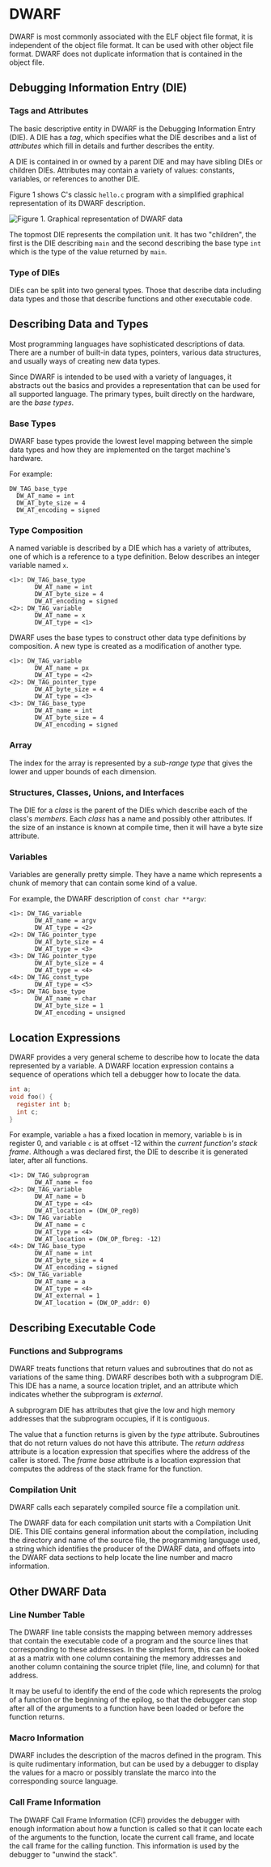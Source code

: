 # DWARF

DWARF is most commonly associated with the ELF object file format, it is
independent of the object file format. It can be used with other object
file format. DWARF does not duplicate information that is contained in
the object file.

## Debugging Information Entry (DIE)

### Tags and Attributes

The basic descriptive entity in DWARF is the Debugging Information Entry (DIE).
A DIE has a *tag*, which specifies what the DIE describes and a list of *attributes*
which fill in details and further describes the entity.

A DIE is contained in or owned by a parent DIE and may have sibling DIEs or children
DIEs. Attributes may contain a variety of values: constants, variables, or references
to another DIE.

Figure 1 shows C's classic `hello.c` program with a simplified graphical representation
of its DWARF description.

![Figure 1. Graphical representation of DWARF data](https://s2.loli.net/2022/01/16/BrnWsTtyd76G21f.png)

The topmost DIE represents the compilation unit. It has two "children", the first is the
DIE describing `main` and the second describing the base type `int` which is the type of
the value returned by `main`.

### Type of DIEs

DIEs can be split into two general types. Those that describe data including data types
and those that describe functions and other executable code.

## Describing Data and Types

Most programming languages have sophisticated descriptions of data. There are a number of
built-in data types, pointers, various data structures, and usually ways of creating new
data types.

Since DWARF is intended to be used with a variety of languages, it abstracts out the
basics and provides a representation that can be used for all supported language. The
primary types, built directly on the hardware, are the *base types*.

### Base Types

DWARF base types provide the lowest level mapping between the simple data types and how
they are implemented on the target machine's hardware.

For example:

```dwarf
DW_TAG_base_type
  DW_AT_name = int
  DW_AT_byte_size = 4
  DW_AT_encoding = signed
```

### Type Composition

A named variable is described by a DIE which has a variety of attributes, one of which is
a reference to a type definition. Below describes an integer variable named `x`.

```dwarf
<1>: DW_TAG_base_type
       DW_AT_name = int
       DW_AT_byte_size = 4
       DW_AT_encoding = signed
<2>: DW_TAG_variable
       DW_AT_name = x
       DW_AT_type = <1>
```

DWARF uses the base types to construct other data type definitions by composition. A new
type is created as a modification of another type.

```dwarf
<1>: DW_TAG_variable
       DW_AT_name = px
       DW_AT_type = <2>
<2>: DW_TAG_pointer_type
       DW_AT_byte_size = 4
       DW_AT_type = <3>
<3>: DW_TAG_base_type
       DW_AT_name = int
       DW_AT_byte_size = 4
       DW_AT_encoding = signed
```

### Array

The index for the array is represented by a *sub-range type* that gives the lower and upper
bounds of each dimension.

### Structures, Classes, Unions, and Interfaces

The DIE for a *class* is the parent of the DIEs which describe each of the class's *members*.
Each *class* has a name and possibly other attributes. If the size of an instance is known at
compile time, then it will have a byte size attribute.

### Variables

Variables are generally pretty simple. They have a name which represents a chunk of memory that
can contain some kind of a value.

For example, the DWARF description of `const char **argv`:

```dwarf
<1>: DW_TAG_variable
       DW_AT_name = argv
       DW_AT_type = <2>
<2>: DW_TAG_pointer_type
       DW_AT_byte_size = 4
       DW_AT_type = <3>
<3>: DW_TAG_pointer_type
       DW_AT_byte_size = 4
       DW_AT_type = <4>
<4>: DW_TAG_const_type
       DW_AT_type = <5>
<5>: DW_TAG_base_type
       DW_AT_name = char
       DW_AT_byte_size = 1
       DW_AT_encoding = unsigned
```

## Location Expressions

DWARF provides a very general scheme to describe how to locate the data represented by a
variable. A DWARF location expression contains a sequence of operations which tell a
debugger how to locate the data.

```c
int a;
void foo() {
  register int b;
  int c;
}
```

For example, variable `a` has a fixed location in memory, variable `b` is in register 0,
and variable `c` is at offset -12 within the *current function's stack frame*. Although
`a` was declared first, the DIE to describe it is generated later, after all functions.

```dwarf
<1>: DW_TAG_subprogram
       DW_AT_name = foo
<2>: DW_TAG_variable
       DW_AT_name = b
       DW_AT_type = <4>
       DW_AT_location = (DW_OP_reg0)
<3>: DW_TAG_variable
       DW_AT_name = c
       DW_AT_type = <4>
       DW_AT_location = (DW_OP_fbreg: -12)
<4>: DW_TAG_base_type
       DW_AT_name = int
       DW_AT_byte_size = 4
       DW_AT_encoding = signed
<5>: DW_TAG_variable
       DW_AT_name = a
       DW_AT_type = <4>
       DW_AT_external = 1
       DW_AT_location = (DW_OP_addr: 0)
```

## Describing Executable Code

### Functions and Subprograms

DWARF treats functions that return values and subroutines that do not as variations of
the same thing. DWARF describes both with a subprogram DIE. This IDE has a name, a source
location triplet, and an attribute which indicates whether the subprogram is *external*.

A subprogram DIE has attributes that give the low and high memory addresses that the
subprogram occupies, if it is contiguous.

The value that a function returns is given by the *type* attribute. Subroutines that do
not return values do not have this attribute. The *return address* attribute is a location
expression that specifies where the address of the caller is stored. The *frame base*
attribute is a location expression that computes the address of the stack frame for the
function.

### Compilation Unit

DWARF calls each separately compiled source file a compilation unit.

The DWARF data for each compilation unit starts with a Compilation Unit DIE. This DIE
contains general information about the compilation, including the directory and name of
the source file, the programming language used, a string which identifies the producer
of the DWARF data, and offsets into the DWARF data sections to help locate the line number
and macro information.

## Other DWARF Data

### Line Number Table

The DWARF line table consists the mapping between memory addresses that contain the executable
code of a program and the source lines that corresponding to these addresses. In the simplest
form, this can be looked at as a matrix with one column containing the memory addresses and
another column containing the source triplet (file, line, and column) for that address.

It may be useful to identify the end of the code which represents the prolog of a function or
the beginning of the epilog, so that the debugger can stop after all of the arguments to a
function have been loaded or before the function returns.

### Macro Information

DWARF includes the description of the macros defined in the program. This is quite rudimentary
information, but can be used by a debugger to display the values for a macro or possibly
translate the marco into the corresponding source language.

### Call Frame Information

The DWARF Call Frame Information (CFI) provides the debugger with enough information about how
a function is called so that it can locate each of the arguments to the function, locate the
current call frame, and locate the call frame for the calling function. This information is used
by the debugger to "unwind the stack".
